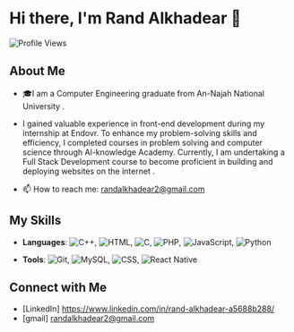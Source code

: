 # Hi there, I'm Rand Alkhadear 👋


![Profile Views](https://komarev.com/ghpvc/?username=randalkhadear&color=yellow)


## About Me


- 🎓I am a Computer Engineering graduate from An-Najah National University .
  
-  I gained valuable experience in front-end development during my internship at Endovr. To enhance my problem-solving skills and efficiency, I completed courses in problem solving and computer science through Al-knowledge Academy. Currently, I am undertaking a Full Stack Development course to become proficient in building and deploying websites on the internet .


  
  - 📫 How to reach me: randalkhadear2@gmail.com



## My Skills


- **Languages**: ![C++](https://img.shields.io/badge/-C++-blue), ![HTML](https://img.shields.io/badge/-HTML-orange), ![C](https://img.shields.io/badge/-C-blue), ![PHP](https://img.shields.io/badge/-PHP-purple), ![JavaScript](https://img.shields.io/badge/-JavaScript-yellow), ![Python](https://img.shields.io/badge/-Python-blue)

  
- **Tools**: ![Git](https://img.shields.io/badge/-Git-black), ![MySQL](https://img.shields.io/badge/-MySQL-blue), ![CSS](https://img.shields.io/badge/-CSS-blue), ![React Native](https://img.shields.io/badge/-React%20Native-61DAFB)



## Connect with Me

- [LinkedIn] https://www.linkedin.com/in/rand-alkhadear-a5688b288/
- [gmail]  randalkhadear2@gmail.com

